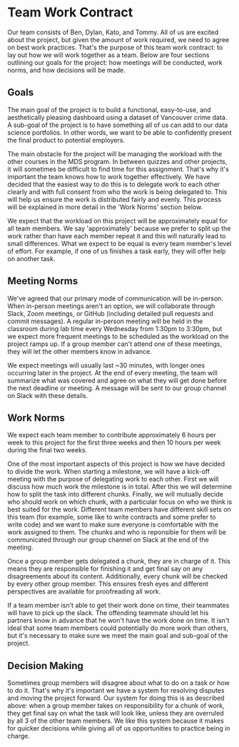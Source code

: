 # Team Work Contract

Our team consists of Ben, Dylan, Kato, and Tommy. All of us are excited about the project, but given the amount of work required, we need to agree on best work practices. That's the purpose of this team work contract: to lay out how we will work together as a team. Below are four sections outlining our goals for the project: how meetings will be conducted, work norms, and how decisions will be made.

## Goals

The main goal of the project is to build a functional, easy-to-use, and aesthetically pleasing dashboard using a dataset of Vancouver crime data. A sub-goal of the project is to have something all of us can add to our data science portfolios. In other words, we want to be able to confidently present the final product to potential employers.

The main obstacle for the project will be managing the workload with the other courses in the MDS program. In between quizzes and other projects, it will sometimes be difficult to find time for this assignment. That's why it's important the team knows how to work together effectively. We have decided that the easiest way to do this is to delegate work to each other clearly and with full consent from who the work is being delegated to. This will help us ensure the work is distributed fairly and evenly. This process will be explained in more detail in the 'Work Norms' section below.

We expect that the workload on this project will be approximately equal for all team members. We say 'approximately' because we prefer to split up the work rather than have each member repeat it and this will naturally lead to small differences. What we expect to be equal is every team member's level of effort. For example, if one of us finishes a task early, they will offer help on another task.

## Meeting Norms

We've agreed that our primary mode of communication will be in-person. When in-person meetings aren't an option, we will collaborate through Slack, Zoom meetings, or GitHub (including detailed pull requests and commit messages). A regular in-person meeting will be held in the classroom during lab time every Wednesday from 1:30pm to 3:30pm, but we expect more frequent meetings to be scheduled as the workload on the project ramps up. If a group member can't attend one of these meetings, they will let the other members know in advance.

We expect meetings will usually last ~30 minutes, with longer ones occurring later in the project. At the end of every meeting, the team will summarize what was covered and agree on what they will get done before the next deadline or meeting. A message will be sent to our group channel on Slack with these details.

## Work Norms

We expect each team member to contribute approximately 6 hours per week to this project for the first three weeks and then 10 hours per week during the final two weeks.

One of the most important aspects of this project is how we have decided to divide the work. When starting a milestone, we will have a kick-off meeting with the purpose of delegating work to each other. First we will discuss how much work the milestone is in total. After this we will determine how to split the task into different chunks. Finally, we will mutually decide who should work on which chunk, with a particular focus on who we think is best suited for the work. Different team members have different skill sets on this team (for example, some like to write contracts and some prefer to write code) and we want to make sure everyone is comfortable with the work assigned to them. The chunks and who is reponsible for them will be communicated through our group channel on Slack at the end of the meeting.

Once a group member gets delegated a chunk, they are in charge of it. This means they are responsible for finishing it and get final say on any disagreements about its content. Additionally, every chunk will be checked by every other group member. This ensures fresh eyes and different perspectives are available for proofreading all work.

If a team member isn't able to get their work done on time, their teammates will have to pick up the slack. The offending teammate should let his partners know in advance that he won't have the work done on time. It isn't ideal that some team members could potentially do more work than others, but it's necessary to make sure we meet the main goal and sub-goal of the project.

## Decision Making

Sometimes group members will disagree about what to do on a task or how to do it. That's why it's important we have a system for resolving disputes and moving the project forward. Our system for doing this is as described above: when a group member takes on responsibility for a chunk of work, they get final say on what the task will look like, unless they are overruled by all 3 of the other team members. We like this system because it makes for quicker decisions while giving all of us opportunities to practice being in charge.
